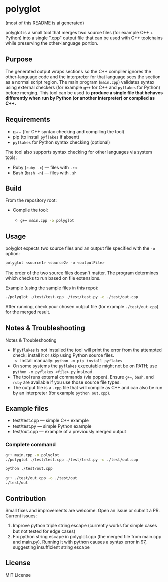 # polyglot

(most of this README is ai generated)

polyglot is a small tool that merges two source files (for example C++ + Python) into a single ".cpp" output file that can be used with C++ toolchains while preserving the other-language portion.

## Purpose
The generated output wraps sections so the C++ compiler ignores the other-language code and the interpreter for that language sees the section as a normal script region. The main program (`main.cpp`) validates syntax using external checkers (for example `g++` for C++ and `pyflakes` for Python) before merging. This tool can be used to **produce a single file that behaves differently when run by Python (or another interpreter) or compiled as C++.**

## Requirements
- g++ (for C++ syntax checking and compiling the tool)
- pip (to install `pyflakes` if absent)
- `pyflakes` for Python syntax checking (optional)

The tool also supports syntax checking for other languages via system tools:
- Ruby (`ruby -c`) — files with `.rb`
- Bash (`bash -n`) — files with `.sh`

## Build
From the repository root:
- Compile the tool:
  - ```bash
    g++ main.cpp -o polyglot
    ```

## Usage
polyglot expects two source files and an output file specified with the `-o` option:

```bash
polyglot <source1> <source2> -o <outputFile>
```

The order of the two source files doesn't matter. The program determines which checks to run based on file extensions.

Example (using the sample files in this repo):

```bash
./polyglot ./test/test.cpp ./test/test.py -o ./test/out.cpp
```

After running, check your chosen output file (for example `./test/out.cpp`) for the merged result.

## Notes & Troubleshooting
Notes & Troubleshooting
- If `pyflakes` is not installed the tool will print the error from the attempted check; install it or skip using Python source files.
  - Install manually: `python -m pip install pyflakes`
- On some systems the `pyflakes` executable might not be on PATH; use `python -m pyflakes <file>.py` instead.
- The tool runs external commands (via popen). Ensure `g++`, `bash`, and `ruby` are available if you use those source file types.
- The output file is a `.cpp` file that will compile as C++ and can also be run by an interpreter (for example `python out.cpp`).

## Example files
- test/test.cpp — simple C++ example
- test/test.py — simple Python example
- test/out.cpp — example of a previously merged output

### Complete command
```bash
g++ main.cpp -o polyglot
./polyglot ./test/test.cpp ./test/test.py -o ./test/out.cpp

python ./test/out.cpp

g++ ./test/out.cpp -o ./test/out
./test/out
```

## Contribution
Small fixes and improvements are welcome. Open an issue or submit a PR. Current issues:
1. Improve python triple string escape (currently works for simple cases but not tested for edge cases)
2. Fix python string escape in polyglot.cpp (the merged file from main.cpp and main.py). Running it with python causes a syntax error in 97, suggesting insufficient string escape

## License
MIT License
